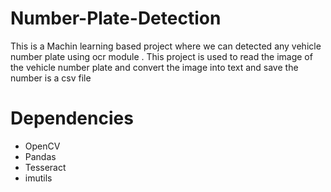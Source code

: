 # Number-Plate-Detection
This is  a Machin learning based project where we can detected any vehicle number plate using ocr module . This project is used to read the image of the vehicle number plate and convert the image into text and save the number is a csv file 

# Dependencies
* OpenCV
* Pandas
* Tesseract
* imutils
